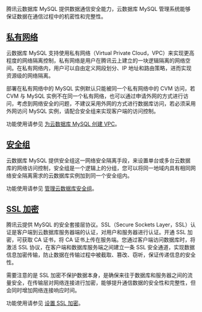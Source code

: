 腾讯云数据库 MySQL 提供数据通信安全能力，云数据库 MySQL 管理系统能够保证数据在通信过程中的机密性和完整性。

## [私有网络](id:SYWL)
云数据库 MySQL 支持使用私有网络（Virtual Private Cloud，VPC）来实现更高程度的网络隔离控制，私有网络是用户在腾讯云上建立的一块逻辑隔离的网络空间。在私有网络内，用户可以自由定义网段划分、IP 地址和路由策略，进而实现资源级的网络隔离。

部署在私有网络中的 MySQL 实例默认只能被同一个私有网络中的 CVM 访问，若 CVM 与 MySQL 实例不在同一个私有网络，也可以通过申请外网的方式进行访问，考虑到网络安全的问题，不建议采用外网的方式进行数据库访问，若必须采用外网访问 MySQL 实例，请配合安全组来实现客户端的访问控制。

功能使用请参见 [为云数据库 MySQL 创建 VPC](https://cloud.tencent.com/document/product/236/8468)。

## [安全组](id:AQZ)
云数据库 MySQL 提供安全组这一网络安全隔离手段，来设置单台或多台云数据库的网络访问控制，安全组是一个逻辑上的分组，您可以将同一地域内具有相同网络安全隔离需求的云数据库实例加到同一个安全组内。

功能使用请参见 [管理云数据库安全组](https://cloud.tencent.com/document/product/236/9537)。

## [SSL 加密](id:SSLJM)
腾讯云提供 MySQL 的安全套接层协议。SSL（Secure Sockets Layer，SSL）认证是客户端到云数据库服务器端的认证，对用户和服务器进行认证。开通 SSL 加密，可获取 CA 证书，将 CA 证书上传在服务端。您通过客户端访问数据库时，将激活 SSL 协议，在客户端和数据库服务端之间建立一条 SSL 安全通道，实现数据信息加密传输，防止数据在传输过程中被截取、篡改、窃听，保证传递信息的安全性。

需要注意的是 SSL 加密不保护数据本身，是确保来往于数据库和服务器之间的流量安全，在传输层对网络连接进行加密，能够提升通信数据的安全性和完整性，但会同时增加网络连接响应时间。

功能使用请参见 [设置 SSL 加密](https://cloud.tencent.com/document/product/236/76511)。
